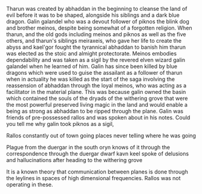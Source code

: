 Tharun was created by abhaddan in the beginning to cleanse the land of evil before it was to be shaped, alongside his siblings and a dark blue dragon. Galin galandel who was a devout follower of piknos the blink dog and brother meinos, despite being somewhat of a forgotten religion. When tharun, and the old gods including meinos and piknos as well as the five others, and tharun's siblings meiraxeis, who gave her life to create the abyss and kael'gor fought the tyrannical abhaddan to banish him tharun was elected as the stoic and almight protectorate. Meinos embodies dependability and was taken as a sigil by the revered elven wizard galin galandel when he learned of him. Galin has since been killed by blue dragons which were used to guise the assailant as a follower of tharun when in actuality he was killed as the start of the saga involving the reassension of abhaddan through the loyal meinos, who was acting as a facilitator in the material plane. This was because galin owned the basin which contained the souls of the dryads of the withering grove that were the most powerful preserved living magic in the land and would enable a being as strong as abhaddan to be ripped through the plane. Galin was friends of pre-possessed rallos and was spoken about in his notes. Could you tell me why galin took piknos as a sigil,



Rallos constantly out of town going places never telling where he was going

Plague from the duergar in the south oryn knows of it through the correspondence through the duergar dwarf kavn keel spoke of delusions and hallucinations after heading to the withering grove

It is a known theory that communication between planes is done through the leylines in spaces of high dimensional frequencies. Rallos was not operating in these.

